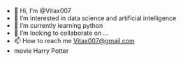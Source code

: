 - 👋 Hi, I’m @Vitax007
- 👀 I’m interested in data science and artificial intelligence
- 🌱 I’m currently learning python
- 💞️ I’m looking to collaborate on ...
- 📫 How to reach me Vitax007@gmail.com
- movie Harry Potter
<!---
Vitax007/Vitax007 is a ✨ special ✨ repository because its `README.md` (this file) appears on your GitHub profile.
You can click the Preview link to take a look at your changes.
--->
